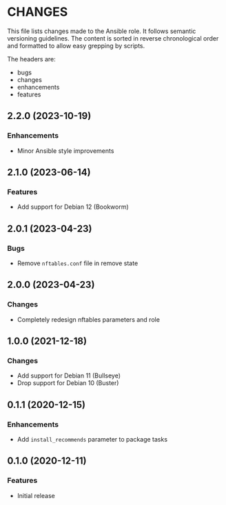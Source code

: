 # CHANGES

This file lists changes made to the Ansible role. It follows semantic versioning
guidelines. The content is sorted in reverse chronological order and formatted
to allow easy grepping by scripts.

The headers are:
- bugs
- changes
- enhancements
- features

## 2.2.0 (2023-10-19)

### Enhancements

- Minor Ansible style improvements

## 2.1.0 (2023-06-14)

### Features

- Add support for Debian 12 (Bookworm)

## 2.0.1 (2023-04-23)

### Bugs

- Remove `nftables.conf` file in remove state

## 2.0.0 (2023-04-23)

### Changes

- Completely redesign nftables parameters and role

## 1.0.0 (2021-12-18)

### Changes

- Add support for Debian 11 (Bullseye)
- Drop support for Debian 10 (Buster)

## 0.1.1 (2020-12-15)

### Enhancements

- Add `install_recommends` parameter to package tasks

## 0.1.0 (2020-12-11)

### Features

- Initial release
